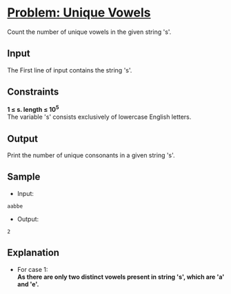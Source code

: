 # [Problem: Unique Vowels](https://my.newtonschool.co/playground/code/p2cgenissk6m)

Count the number of unique vowels in the given string 's'.

## Input

The First line of input contains the string 's'.

## Constraints

**1 ≤ s. length ≤ 10<sup>5</sup> <br>**
The variable 's' consists exclusively of lowercase English letters.

## Output

Print the number of unique consonants in a given string 's'.

## Sample

- Input:
```
aabbe
```

- Output:
```
2
```

## Explanation

- For case 1: <br> **As there are only two distinct vowels present in string 's', which are 'a' and 'e'.**
